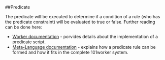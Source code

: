 ##Predicate

The predicate will be executed to determine if a condition of a rule (who has the predicate constraint) will be evaluated to true or false.
Further reading can be done here: 

* [Worker documentation](https://github.com/101companies/101worker/blob/master/predicates/README.md) - porvides details about the implementation of a predicate script. 
* [Meta-Language documentation](https://github.com/101companies/101docs/blob/master/101meta/README.md) - explains how a predicate rule can be formed and how it fits  in the complete 101worker system.
